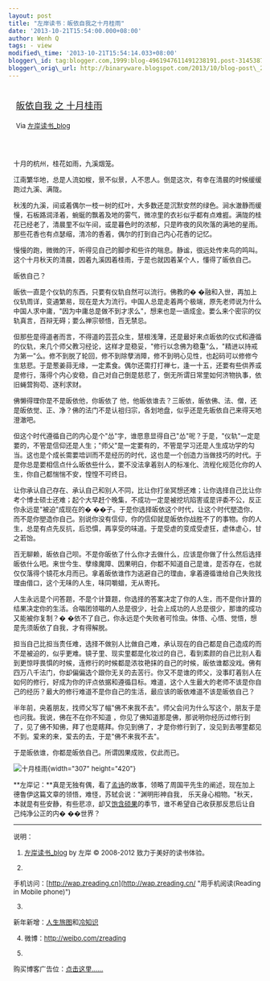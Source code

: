 ```yaml
--- 
layout: post 
title: "左岸读书：皈依自我之十月桂雨" 
date: '2013-10-21T15:54:00.000+08:00' 
author: Wenh Q
tags: - view
modified\_time: '2013-10-21T15:54:14.033+08:00' 
blogger\_id: tag:blogger.com,1999:blog-4961947611491238191.post-3145387917691660277
blogger\_orig\_url: http://binaryware.blogspot.com/2013/10/blog-post\_204.html
---
```

<div style="margin: 10px; padding: 5px;">

<div style="font-size: 18px;">

[皈依自我 之
十月桂雨](http://zreading.cn.feedsportal.com/c/35042/f/647833/s/32ae6271/sc/38/l/0L0Szreading0Bcn0Carchives0C40A350Bhtml/story01.htm)

</div>

<div style="font-size: 13px;">

Via [左岸读书\_blog](http://www.zreading.cn/)

</div>

</div>

<div style="font-size: 13px; padding: 15px 0 10px 10px;">

十月的杭州，桂花如雨，九溪烟笼。

江南繁华地，总是人流如梭，景不似景，人不思人。倒是这次，有幸在清晨的时候缓缓跑过九溪、满陇。

秋浅的九溪，间或着偶尔一枝一树的红叶，大多数还是沉默安然的绿色。涧水澈静而缓慢，石板路润泽着，蜿蜒的飘着及地的雾气，微凉里的衣衫似乎都有点难捱。满陇的桂花已经老了，清晨里不似午间，或是暮色时的浓郁，只是昨夜的风吹落的满地的星雨。那些花香也有点瑟缩，清冷的香着，偶尔的打到自己内心花香的记忆。

慢慢的跑，微微的汗，听得见自己的脚步和些许的喘息。静谧，很远处传来鸟的鸣叫。这个十月秋天的清晨，因着九溪因着桂雨，于是也就因着某个人，懂得了皈依自己。

皈依自己？

皈依一直是个仪轨的东西，只要有仪轨自然可以流行。佛教的�
�融和入世，再加上仪轨周详，变通繁易，现在是大为流行。中国人总是走着两个极端，原先老师说为什么中国人求中庸，"因为中庸总是做不到才求么"，想来也是一语成金。要么来个密宗的仪轨真言，百辩无碍；要么禅宗顿悟，百无禁忌。

但那些是得道者而言，不得道的芸芸众生，慧根浅薄，还是最好来点皈依的仪式和遵循的仪轨，来几个师父教习经论，这样才是稳妥，"修行以念佛为稳重"么，"精进以持戒为第一"么。修不到脱了轮回，修不到除孽消障，修不到明心见性，也起码可以修修今生慈悲。于是葱姜蒜无缘，一定素食。偶尔还需打打禅七，逢一十五，还要有些供养或是修行，落得个内心安稳，自己对自己倒是慈悲了，倒无所谓日常里如何济物执事，依旧蝇营狗苟、逐利求财。

佛懒得理你是不是皈依他，你皈依了
他，他皈依谁去？三皈依，皈依佛、法、僧，还是皈依觉、正、净？佛的法门不是认祖归宗，各划地盘，似乎还是先皈依自己来得天地澄澈吧。

但这个时代遵循自己的内心是个"怂"字，谁愿意显得自己"怂"呢？于是，"仪轨"一定是要的，不管是信仰还是人生；"师父"是一定要有的，不管是学习还是人生成功学的勾当。这也是个成长需要培训而不是经历的时代，这也是一个创造力当做技巧的时代。于是你总是要相信点什么皈依些什么，要不没法拿着别人的标准化、流程化规范化你的人生，你自己都惴惴不安，惶惶不可终日。

让你承认自己存在、承认自己和别人不同，比让你打坐冥想还难；让你选择自己比让你考个博士硕士还难；起个大早赶个晚集，不成功一定是被挖坑陷害或是评委不公，反正你永远是"被迫"成现在的�
��子。于是你选择皈依这个时代，让这个时代塑造你，而不是你塑造你自己。别说你没有信仰，你的信仰就是皈依你战胜不了的事物。你的人生，总是有点先反抗，后恐惧，再享受的味道。于是受虐的变成受虐狂，虐体虐心，甘之若饴。

百无聊赖，皈依自己呗。不是你皈依了什么你才去做什么，应该是你做了什么然后选择皈依什么吧。来世今生、孽缘魔障、因果明白，你都不知道自己是谁，是否存在，也就仅仅落得个镜花水月而已。拿着皈依谁作为逃避自己的理由，拿着遵循谁给自己失败找理由借口，这个无味的人生，味同嚼蜡，无从寄托。

人生永远是个问答题，不是个计算题，你选择的答案决定了你的人生，而不是你计算的结果决定你的生活。合唱团领唱的人总是很少，社会上成功的人总是很少，那谁的成功又能被你复制？�
�依不了自己，你永远是个失败者可怜虫。体悟、心悟、觉悟，想是先须皈依了自我，才有得解脱。

担当自己比担当责任难，选择不做别人比做自己难，承认现在的自己都是自己造成的而不是被迫的，似乎更难。镜子里、现实里都是化妆过的自己，看到素颜的自己比别人看到更惊呼畏惧的时候，连修行的时候都是浓妆艳抹的自己的时候，皈依谁都没戏。佛有四万八千法门，你却偏偏选个跟你无关的去苦行。你又不是谁的师父，没事盯着别人在如何的修行，好成为你的评点依据和遵循目标。难道，这个人生最大的老师不该是你自己的经历？最大的修行难道不是你自己的生活，最应该的皈依难道不该是皈依自己？

半年前，央着朋友，找师父写了幅"佛不来我不去"。师父会问为什么写这个，朋友于是也问我。我说，佛在不在你不知道
，你见了佛知道那是佛，那说明你经历过修行到了，见了佛不知佛，拜了也是瞎拜。你见到佛了，才是你修行到了，没见到去哪里都见不到。爱来的来，爱去的去，于是"佛不来我不去"。

于是皈依谁，你都是皈依自己。所谓因果成败，仅此而已。



![十月桂雨](http://www.zreading.net/wp-content/uploads/2013/10/114.jpg){width="307"
height="420"}

**左岸记：**真是无独有偶，看了[孟诗](http://www.zreading.cn/archives/4033.html)的故事，领略了周国平先生的阐述，现在加上德鲁伊这篇文章的领悟，难怪，苏轼会说："渊明形神自我，
乐天身心相物。"秋天，本就是有些安静，有些悲凉，却又[饱含硕果](http://www.zreading.cn/archives/4024.html)的季节，谁不希望自己收获那反思后让自己纯净公正的内�
��世界？


------------------------------------------------------------------------

说明：

1. [左岸读书\_blog](http://zreading.cn/) by 左岸 © 2008-2012
致力于美好的读书体验。

2.
手机访问：[http://wap.zreading.cn](http://wap.zreading.cn/ "用手机阅读(Reading in Mobile phone)")

3.
新年新增：[人生旅图](http://www.zreading.net/ "人生旅图")和[冷知识](http://www.zreading.net/lenzhishi "冷知识")

4. 微博：<http://weibo.com/zreading>

5.
购买博客广告位：[点击这里……](http://www.zreading.cn/about#ad "看了会心动!")

</div>
